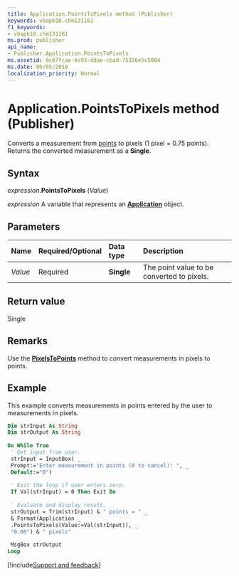 ```yaml
---
title: Application.PointsToPixels method (Publisher)
keywords: vbapb10.chm131161
f1_keywords:
- vbapb10.chm131161
ms.prod: publisher
api_name:
- Publisher.Application.PointsToPixels
ms.assetid: 9c67fcae-6c93-ddae-cbad-75356e5c5084
ms.date: 06/05/2019
localization_priority: Normal
---
```



# Application.PointsToPixels method (Publisher)

Converts a measurement from [points](../language/glossary/vbe-glossary.md#point) to pixels (1 pixel = 0.75 points). Returns the converted measurement as a **Single**.


## Syntax

_expression_.**PointsToPixels** (_Value_)

_expression_ A variable that represents an **[Application](Publisher.Application.md)** object.


## Parameters

|Name|Required/Optional|Data type|Description|
|:-----|:-----|:-----|:-----|
|_Value_|Required| **Single**|The point value to be converted to pixels.|

## Return value

Single


## Remarks

Use the **[PixelsToPoints](Publisher.Application.PixelsToPoints.md)** method to convert measurements in pixels to points.


## Example

This example converts measurements in points entered by the user to measurements in pixels.

```vb
Dim strInput As String 
Dim strOutput As String 
 
Do While True 
 ' Get input from user. 
 strInput = InputBox( _ 
 Prompt:="Enter measurement in points (0 to cancel): ", _ 
 Default:="0") 
 
 ' Exit the loop if user enters zero. 
 If Val(strInput) = 0 Then Exit Do 
 
 ' Evaluate and display result. 
 strOutput = Trim(strInput) & " points = " _ 
 & Format(Application _ 
 .PointsToPixels(Value:=Val(strInput)), _ 
 "0.00") & " pixels" 
 
 MsgBox strOutput 
Loop 

```



[!include[Support and feedback](~/includes/feedback-boilerplate.md)]